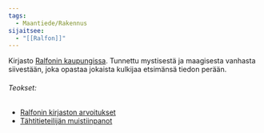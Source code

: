```yaml
---
tags:
  - Maantiede/Rakennus
sijaitsee:
  - "[[Ralfon]]"
---
```


Kirjasto [Ralfonin kaupungissa](Ralfon.md). Tunnettu mystisestä ja maagisesta vanhasta siivestään, joka opastaa jokaista kulkijaa etsimänsä tiedon perään.

###### Teokset:
- [Ralfonin kirjaston arvoitukset](Ralfonin%20kirjaston%20arvoitukset.md)
- [Tähtitieteilijän muistiinpanot](Tähtitieteilijän%20muistiinpanot.md) 